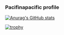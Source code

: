 ### Pacifinapacific profile

<!--
**pacifinapacific/pacifinapacific** is a ✨ _special_ ✨ repository because its `README.md` (this file) appears on your GitHub profile.

Here are some ideas to get you started:

- 🔭 I’m currently working on ...
- 🌱 I’m currently learning ...
- 👯 I’m looking to collaborate on ...
- 🤔 I’m looking for help with ...
- 💬 Ask me about ...
- 📫 How to reach me: ...
- 😄 Pronouns: ...
- ⚡ Fun fact: ...
-->

[![Anurag's GitHub stats](https://github-readme-stats.vercel.app/api?username=pacifinapacific&show_icons=true&theme=tokyonight
)](https://github.com/anuraghazra/github-readme-stats)

[![trophy](https://github-profile-trophy.vercel.app/?username=pacifinapacific)](https://github.com/ryo-ma/github-profile-trophy)
